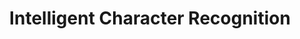 ---
word: "true"

types: "word"

title: "Intelligent Character Recognition"

categories: ['']

tags: ['Intelligent', 'Character', 'Recognition']

arabic: 'التعرف الآني على الحروف'

arexps: []

enwords: ['Intelligent Character Recognition']

enexps: []

arlexicons: 'ع'

enlexicons: 'I'

authors: ['Ruqayya Roshdy']

translators: ['']

citations: 'مقدمة في حوسبة اللغة العربية'

sources: 'مركز الملك عبدالله بن عبدالعزيز الدولي لخدمة اللغة العربية'

slug: ""
---